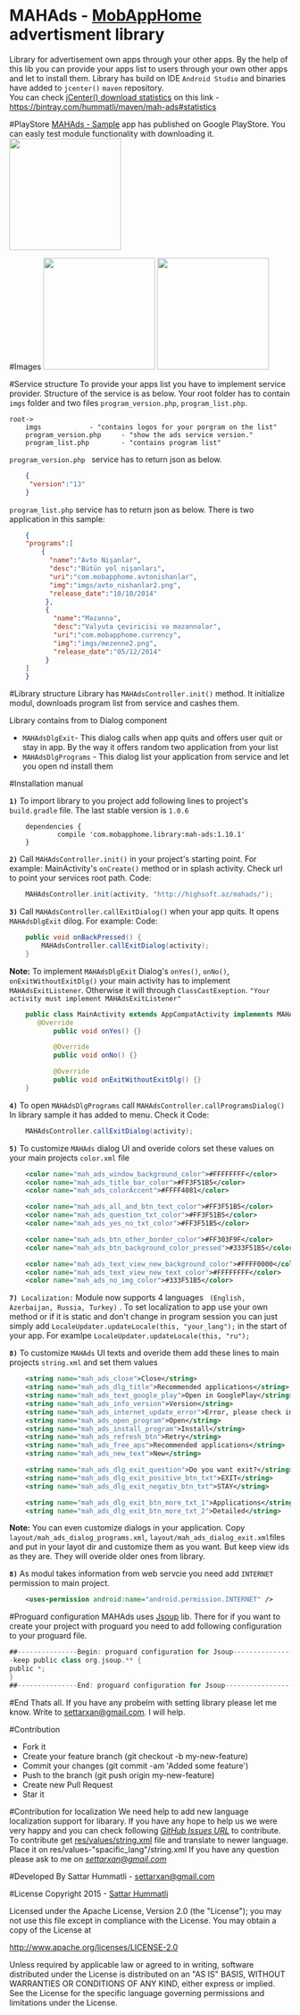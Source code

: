 # MAHAds - <a href="https://play.google.com/store/apps/developer?id=MobAppHome">MobAppHome</a>  advertisment library 

Library for advertisement own apps through your other apps.
By the help of this lib you can provide your apps list to users through your own other apps and let to install them. 
Library has build on IDE `Android Studio` and binaries have added to `jcenter()`  `maven` repository.
<br>You can check  <a href="https://bintray.com/hummatli/maven/mah-ads#statistics">jCenter() download statistics</a> on this link - https://bintray.com/hummatli/maven/mah-ads#statistics

#PlayStore
<a href="https://play.google.com/store/apps/details?id=com.mobapphome.mahads.sample">MAHAds - Sample</a> app has published on Google PlayStore. You can easly test module functionality with downloading it.
<br><a href="https://play.google.com/store/apps/details?id=com.mobapphome.mahads.sample"><img src="https://raw.githubusercontent.com/hummatli/MAHAds/master/imgs/google-play-badge.png" width="200px"/></a> 

#Images
<img src="https://raw.githubusercontent.com/hummatli/MAHAds/master/imgs/exit_dlg.png" width="200px"/>
<img src="https://raw.githubusercontent.com/hummatli/MAHAds/master/imgs/programs_dlg.png" width="200px"/>

#Service structure
To provide your apps list you have to implement service provider. Structure of the service is as below. Your root folder has to contain `imgs` folder and two files `program_version.php`, `program_list.php`.

``` 
root->
    imgs			- "contains logos for your porgram on the list"
    program_version.php 	- "show the ads service version."
    program_list.php 		- "contains program list"
```
 
 `program_version.php ` service has to return json as below. 

```json
	{
	 "version":"13"
	}
```

 `program_list.php` service has to return json as below. There is two  application in this sample:
  
```json
	{
	"programs":[ 
		{
		  "name":"Avto Nişanlar", 
		  "desc":"Bütün yol nişanları", 
		  "uri":"com.mobapphome.avtonishanlar",  
		  "img":"imgs/avto_nishanlar2.png", 
		  "release_date":"10/10/2014"
		 },
		 {
		   "name":"Məzənnə", 
		   "desc":"Valyuta çeviricisi və məzənnələr", 
		   "uri":"com.mobapphome.currency",  
		   "img":"imgs/mezenne2.png", 
		   "release_date":"05/12/2014"
		 }
	]
	}
```
#Library structure
Library has `MAHAdsController.init()` method. It initialize modul, downloads program list from service and cashes them.

Library contains from to Dialog component
* `MAHAdsDlgExit`- This dialog calls when app quits and offers user quit or stay in app. By the way it offers random two application from your list
* `MAHAdsDlgPrograms` - This dialog list your application from service and let you open nd install them
  
#Installation manual

<b>`1)`</b> To import library to you project add following lines to project's `build.gradle` file. The last stable version is `1.0.6`

```
	dependencies {
    		compile 'com.mobapphome.library:mah-ads:1.10.1'
	}
```

<b>`2)`</b> Call  `MAHAdsController.init()` in your project's starting point. For example: MainActivity's `onCreate()` method or in splash activity. Check url to point your services root path.
Code: 
```java
	MAHAdsController.init(activity, "http://highsoft.az/mahads/");
```

<b>`3)`</b> Call `MAHAdsController.callExitDialog()` when your app quits. It opens `MAHAdsDlgExit` dilog. For example:
Code:	
```java
	public void onBackPressed() {
		MAHAdsController.callExitDialog(activity);
	}
```
<b>Note:</b> To implement `MAHAdsDlgExit` Dialog's `onYes()`, `onNo()`, `onExitWithoutExitDlg()` your main activity has to implement `MAHAdsExitListener`. Otherwise it will through `ClassCastExeption`. `"Your activity must implement MAHAdsExitListener"` 
```java
	public class MainActivity extends AppCompatActivity implements MAHAdsExitListener{
	   @Override
    	   public void onYes() {}

    	   @Override
           public void onNo() {}

           @Override
           public void onExitWithoutExitDlg() {}
	}
```

<b>`4)`</b> To open `MAHAdsDlgPrograms` call `MAHAdsController.callProgramsDialog()` In library sample it has added to menu. Check it
Code:	
```java
	MAHAdsController.callExitDialog(activity);
```

<b>`5)`</b> To customize `MAHAds` dialog UI and overide colors set these values on your main projects `color.xml` file
```xml
    <color name="mah_ads_window_background_color">#FFFFFFFF</color>
    <color name="mah_ads_title_bar_color">#FF3F51B5</color>
    <color name="mah_ads_colorAccent">#FFFF4081</color>

    <color name="mah_ads_all_and_btn_text_color">#FF3F51B5</color>
    <color name="mah_ads_question_txt_color">#FF3F51B5</color>
    <color name="mah_ads_yes_no_txt_color">#FF3F51B5</color>

    <color name="mah_ads_btn_other_border_color">#FF303F9F</color>
    <color name="mah_ads_btn_background_color_pressed">#333F51B5</color>

    <color name="mah_ads_text_view_new_background_color">#FFFF0000</color>
    <color name="mah_ads_text_view_new_text_color">#FFFFFFFF</color>
    <color name="mah_ads_no_img_color">#333F51B5</color>			
```

<b>`7)`</b>` Localization:`  Module now supports 4 languages ` (English, Azerbaijan, Russia, Turkey)` .  To set localization to app use your own method or if it is static and don't change in program session you can just simply add 		`LocaleUpdater.updateLocale(this, "your_lang");` in the start of your app. For examlpe  `LocaleUpdater.updateLocale(this, "ru");`

<b>`8)`</b> To customize `MAHAds` UI texts and overide them add these lines to main projects `string.xml` and set them values

```xml
    <string name="mah_ads_close">Close</string>
    <string name="mah_ads_dlg_title">Recommended applications</string>
    <string name="mah_ads_text_google_play">Open in GooglePlay</string>
    <string name="mah_ads_info_version">Version</string>
    <string name="mah_ads_internet_update_error">Error, please check internet connection or link</string>
    <string name="mah_ads_open_program">Open</string>
    <string name="mah_ads_install_program">Install</string>
    <string name="mah_ads_refresh_btn">Retry</string>
    <string name="mah_ads_free_aps">Recommended applications</string>
    <string name="mah_ads_new_text">New</string>

    <string name="mah_ads_dlg_exit_question">Do you want exit?</string>
    <string name="mah_ads_dlg_exit_positive_btn_txt">EXIT</string>
    <string name="mah_ads_dlg_exit_negativ_btn_txt">STAY</string>

    <string name="mah_ads_dlg_exit_btn_more_txt_1">Applications</string>
    <string name="mah_ads_dlg_exit_btn_more_txt_2">Detailed</string>
```
<b>Note:</b> You can even customize dialogs in your application. Copy `layout/mah_ads_dialog_programs.xml`,  `layout/mah_ads_dialog_exit.xml`files and put in your layot dir and customize  them as you want. But keep view ids as they are. They will overide older ones from library. 
 
<b>`8)`</b> As modul takes information from web servcie you need add `INTERNET` permission to main project.
```xml
	<uses-permission android:name="android.permission.INTERNET" />
```

#Proguard configuration
MAHAds uses <a href="https://github.com/jhy/jsoup">Jsoup</a> lib. There for if you want to create your project with proguard you need to add following configuration to your proguard file.

```gradle
##---------------Begin: proguard configuration for Jsoup--------------------------------
-keep public class org.jsoup.** {
public *;
}
##---------------End: proguard configuration for Jsoup--------------------------------
```

#End
Thats all. If you have any probelm with setting library please let me know. Write to settarxan@gmail.com. I will help.

#Contribution
* Fork it
* Create your feature branch (git checkout -b my-new-feature)
* Commit your changes (git commit -am 'Added some feature')
* Push to the branch (git push origin my-new-feature)
* Create new Pull Request
* Star it

#Contribution for localization
We need help to add new language localization support for libarary. If you have any hope to help us we were very happy and you can check following <i><a href="https://github.com/hummatli/MAHAds/issues">GitHub Issues URL</a></i> to contribute.
To contribute get <a href="https://github.com/hummatli/MAHAds/blob/master/MAHAds/mah-ads/src/main/res/values/strings.xml">res/values/string.xml</a> file and translate to newer language. Place it on res/values-"spacific_lang"/string.xml
If you have any question please ask to me on <i><a href="mailto:settarxan@gmail.com">settarxan@gmail.com</a></i>


#Developed By
Sattar Hummatli - settarxan@gmail.com


#License
Copyright 2015  - <a href="https://www.linkedin.com/in/hummatli">Sattar Hummatli</a>   

Licensed under the Apache License, Version 2.0 (the "License");
you may not use this file except in compliance with the License.
You may obtain a copy of the License at

   http://www.apache.org/licenses/LICENSE-2.0

Unless required by applicable law or agreed to in writing, software
distributed under the License is distributed on an "AS IS" BASIS,
WITHOUT WARRANTIES OR CONDITIONS OF ANY KIND, either express or implied.
See the License for the specific language governing permissions and
limitations under the License.
